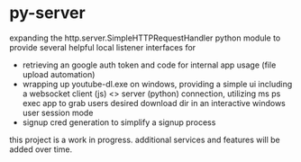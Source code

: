 # py-server

expanding the http.server.SimpleHTTPRequestHandler python module to provide several helpful local listener interfaces for
- retrieving an google auth token and code for internal app usage (file upload automation)
- wrapping up youtube-dl.exe on windows, providing a simple ui including a websocket client (js) <> server (python) connection, utilizing ms ps exec app to grab users desired download dir in an interactive windows user session mode
- signup cred generation to simplify a signup process

this project is a work in progress. additional services and features will be added over time.

